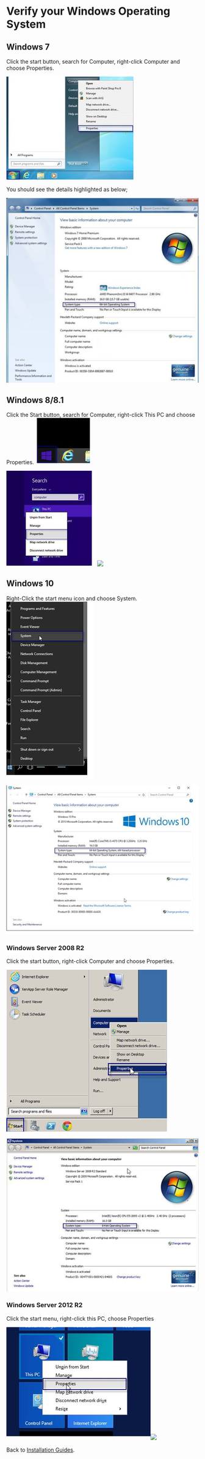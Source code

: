 # Verify your Windows Operating System

<PageHeader />

## Windows 7

Click the start button, search for Computer, right-click Computer and choose Properties.

![verify-your-windows-operating-system: win7_properties](./win7_properties.jpg)

You should see the details highlighted as below;

![verify-your-windows-operating-system: untitled4](./untitled4.jpg)

## Windows 8/8.1

Click the Start button, search for Computer, right-click This PC and choose Properties.   ![verify-your-windows-operating-system: win8_start](./win8_start.jpg)

![verify-your-windows-operating-system: untitled2](./untitled2.jpg)![](https://static.helpjuice.com/helpjuice_production/uploads/upload/image/3397/108654/win8_properties.jpg)

## Windows 10

Right-Click the start menu icon and choose System. ![verify-your-windows-operating-system: win10](./win10.jpg)

![verify-your-windows-operating-system: win10_properties](./win10_properties.jpg)

### Windows Server 2008 R2

Click the start button, right-click Computer and choose Properties.

![verify-your-windows-operating-system: r2_properties](./r2_properties.jpg)

![verify-your-windows-operating-system: win8r2](./win8r2.jpg)

### Windows Server 2012 R2

Click the start menu, right-click this PC, choose Properties

![verify-your-windows-operating-system: win8_menu](./win8_menu.jpg)![](https://static.helpjuice.com/helpjuice_production/uploads/upload/image/3397/108662/2012r2.jpg)

Back to [Installation Guides](./../README.md).

<PageFooter />
